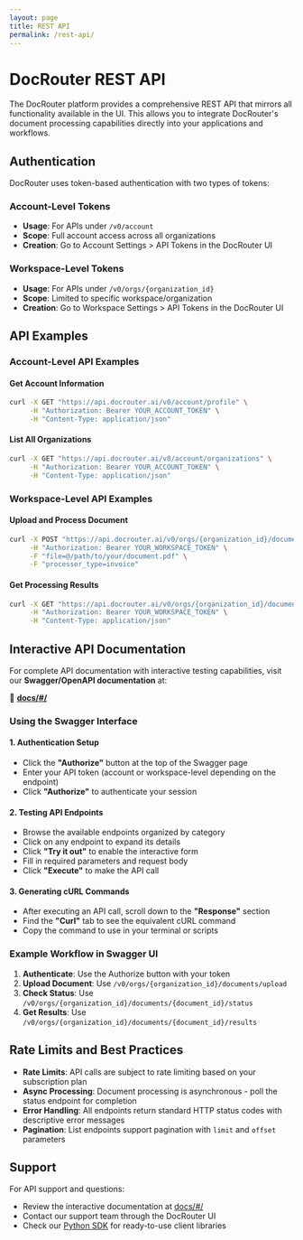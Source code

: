 ```yaml
---
layout: page
title: REST API
permalink: /rest-api/
---
```


# DocRouter REST API

The DocRouter platform provides a comprehensive REST API that mirrors all functionality available in the UI. This allows you to integrate DocRouter's document processing capabilities directly into your applications and workflows.

## Authentication

DocRouter uses token-based authentication with two types of tokens:

### Account-Level Tokens
- **Usage**: For APIs under `/v0/account`
- **Scope**: Full account access across all organizations
- **Creation**: Go to Account Settings > API Tokens in the DocRouter UI

### Workspace-Level Tokens
- **Usage**: For APIs under `/v0/orgs/{organization_id}`
- **Scope**: Limited to specific workspace/organization
- **Creation**: Go to Workspace Settings > API Tokens in the DocRouter UI

## API Examples

### Account-Level API Examples

#### Get Account Information
```bash
curl -X GET "https://api.docrouter.ai/v0/account/profile" \
     -H "Authorization: Bearer YOUR_ACCOUNT_TOKEN" \
     -H "Content-Type: application/json"
```

#### List All Organizations
```bash
curl -X GET "https://api.docrouter.ai/v0/account/organizations" \
     -H "Authorization: Bearer YOUR_ACCOUNT_TOKEN" \
     -H "Content-Type: application/json"
```

### Workspace-Level API Examples

#### Upload and Process Document
```bash
curl -X POST "https://api.docrouter.ai/v0/orgs/{organization_id}/documents/upload" \
     -H "Authorization: Bearer YOUR_WORKSPACE_TOKEN" \
     -F "file=@/path/to/your/document.pdf" \
     -F "processor_type=invoice"
```

#### Get Processing Results
```bash
curl -X GET "https://api.docrouter.ai/v0/orgs/{organization_id}/documents/{document_id}/results" \
     -H "Authorization: Bearer YOUR_WORKSPACE_TOKEN" \
     -H "Content-Type: application/json"
```

## Interactive API Documentation

For complete API documentation with interactive testing capabilities, visit our **Swagger/OpenAPI documentation** at:

🔗 **[docs/#/](https://docrouter.ai/docs/#/)**

### Using the Swagger Interface

#### 1. Authentication Setup
- Click the **"Authorize"** button at the top of the Swagger page
- Enter your API token (account or workspace-level depending on the endpoint)
- Click **"Authorize"** to authenticate your session

#### 2. Testing API Endpoints
- Browse the available endpoints organized by category
- Click on any endpoint to expand its details
- Click **"Try it out"** to enable the interactive form
- Fill in required parameters and request body
- Click **"Execute"** to make the API call

#### 3. Generating cURL Commands
- After executing an API call, scroll down to the **"Response"** section
- Find the **"Curl"** tab to see the equivalent cURL command
- Copy the command to use in your terminal or scripts

### Example Workflow in Swagger UI

1. **Authenticate**: Use the Authorize button with your token
2. **Upload Document**: Use `/v0/orgs/{organization_id}/documents/upload`
3. **Check Status**: Use `/v0/orgs/{organization_id}/documents/{document_id}/status`
4. **Get Results**: Use `/v0/orgs/{organization_id}/documents/{document_id}/results`

## Rate Limits and Best Practices

- **Rate Limits**: API calls are subject to rate limiting based on your subscription plan
- **Async Processing**: Document processing is asynchronous - poll the status endpoint for completion
- **Error Handling**: All endpoints return standard HTTP status codes with descriptive error messages
- **Pagination**: List endpoints support pagination with `limit` and `offset` parameters

## Support

For API support and questions:
- Review the interactive documentation at [docs/#/](https://docrouter.ai/docs/#/)
- Contact our support team through the DocRouter UI
- Check our [Python SDK](/python-sdk) for ready-to-use client libraries